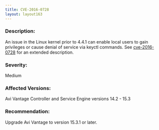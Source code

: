 ```yaml
---
title: CVE-2016-0728
layout: layout163
---
```

### Description:

An issue in the Linux kernel prior to 4.4.1 can enable local users to gain privileges or cause denial of service via keyctl commands. See <a href="http://www.cve.mitre.org/cgi-bin/cvename.cgi?name=2016-0728">cve-2016-0728</a> for an extended description.

### Severity:

Medium

### Affected Versions:

Avi Vantage Controller and Service Engine versions 14.2 - 15.3

### Recommendation:

Upgrade Avi Vantage to version 15.3.1 or later.
